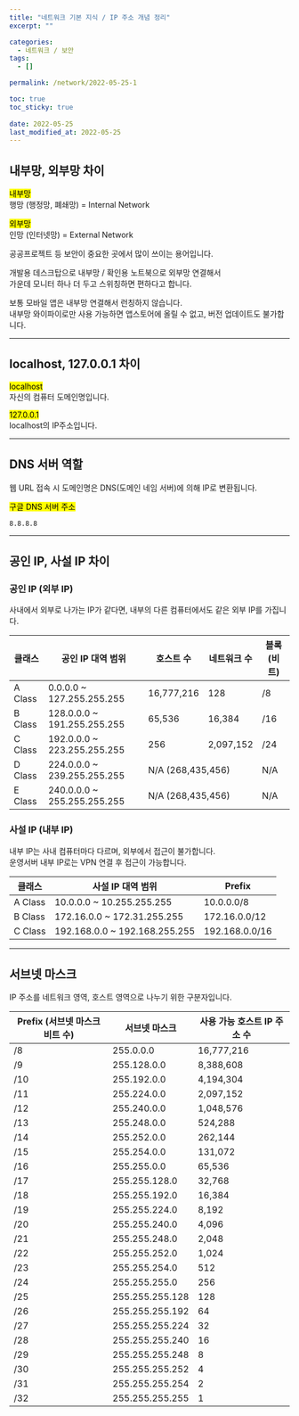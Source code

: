 ```yaml
---
title: "네트워크 기본 지식 / IP 주소 개념 정리"
excerpt: ""

categories:
  - 네트워크 / 보안
tags:
  - []

permalink: /network/2022-05-25-1

toc: true
toc_sticky: true
 
date: 2022-05-25
last_modified_at: 2022-05-25
---
```


## 내부망, 외부망 차이

<mark>내부망</mark>  
행망 (행정망, 폐쇄망) = Internal Network

<mark>외부망</mark>  
인망 (인터넷망) = External Network

공공프로젝트 등 보안이 중요한 곳에서 많이 쓰이는 용어입니다.

개발용 데스크탑으로 내부망 / 확인용 노트북으로 외부망 연결해서  
가운데 모니터 하나 더 두고 스위칭하면 편하다고 합니다.

보통 모바일 앱은 내부망 연결해서 런칭하지 않습니다.  
내부망 와이파이로만 사용 가능하면 앱스토어에 올릴 수 없고, 버전 업데이트도 불가합니다.

---

## localhost, 127.0.0.1 차이

<mark>localhost</mark>  
자신의 컴퓨터 도메인명입니다.

<mark>127.0.0.1</mark>  
localhost의 IP주소입니다.

---

## DNS 서버 역할

웹 URL 접속 시 도메인명은 DNS(도메인 네임 서버)에 의해 IP로 변환됩니다.

<mark>구글 DNS 서버 주소</mark>
```
8.8.8.8
```

---

## 공인 IP, 사설 IP 차이

### 공인 IP (외부 IP)
사내에서 외부로 나가는 IP가 같다면, 내부의 다른 컴퓨터에서도 같은 외부 IP를 가집니다.
<table>
  <thead>
    <tr>
      <th>클래스</th>
      <th>공인 IP 대역 범위</th>
      <th>호스트 수</th>
      <th>네트워크 수</th>
      <th>블록 (비트)</th>
    </tr>
  </thead>
  <tbody>
    <tr>
      <td>A Class</td>
      <td>0.0.0.0 ~ 127.255.255.255</td>
      <td>16,777,216</td>
      <td>128</td>
      <td>/8</td>
    </tr>
    <tr>
      <td>B Class</td>
      <td>128.0.0.0 ~ 191.255.255.255</td>
      <td>65,536</td>
      <td>16,384</td>
      <td>/16</td>
    </tr>
    <tr>
      <td>C Class</td>
      <td>192.0.0.0 ~ 223.255.255.255</td>
      <td>256</td>
      <td>2,097,152</td>
      <td>/24</td>
    </tr>
    <tr>
      <td>D Class</td>
      <td>224.0.0.0 ~ 239.255.255.255</td>
      <td colspan="2">N/A (268,435,456)</td>
      <td>N/A</td>
    </tr>
    <tr>
      <td>E Class</td>
      <td>240.0.0.0 ~ 255.255.255.255</td>
      <td colspan="2">N/A (268,435,456)</td>
      <td>N/A</td>
    </tr>
  </tbody>
</table>

### 사설 IP (내부 IP)
내부 IP는 사내 컴퓨터마다 다르며, 외부에서 접근이 불가합니다.  
운영서버 내부 IP로는 VPN 연결 후 접근이 가능합니다.
<table>
  <thead>
    <tr>
      <th>클래스</th>
      <th>사설 IP 대역 범위</th>
      <th>Prefix</th>
    </tr>
  </thead>
  <tbody>
    <tr>
      <td>A Class</td>
      <td>10.0.0.0 ~ 10.255.255.255</td>
      <td>10.0.0.0/8</td>
    </tr>
    <tr>
      <td>B Class</td>
      <td>172.16.0.0 ~ 172.31.255.255</td>
      <td>172.16.0.0/12</td>
    </tr>
    <tr>
      <td>C Class</td>
      <td>192.168.0.0 ~ 192.168.255.255</td>
      <td>192.168.0.0/16</td>
    </tr>
  </tbody>
</table>


---

## 서브넷 마스크

IP 주소를 네트워크 영역, 호스트 영역으로 나누기 위한 구분자입니다.
<table>
  <thead>
    <tr>
      <th>Prefix (서브넷 마스크 비트 수)</th>
      <th>서브넷 마스크</th>
      <th>사용 가능 호스트 IP 주소 수</th>
    </tr>
  </thead>
  <tbody>
    <tr>
      <td>/8</td>
      <td>255.0.0.0</td>
      <td>16,777,216</td>
    </tr>
    <tr>
      <td>/9</td>
      <td>255.128.0.0</td>
      <td>8,388,608</td>
    </tr>
    <tr>
      <td>/10</td>
      <td>255.192.0.0</td>
      <td>4,194,304</td>
    </tr>
    <tr>
      <td>/11</td>
      <td>255.224.0.0</td>
      <td>2,097,152</td>
    </tr>
    <tr>
      <td>/12</td>
      <td>255.240.0.0</td>
      <td>1,048,576</td>
    </tr>
    <tr>
      <td>/13</td>
      <td>255.248.0.0</td>
      <td>524,288</td>
    </tr>
    <tr>
      <td>/14</td>
      <td>255.252.0.0</td>
      <td>262,144</td>
    </tr>
    <tr>
      <td>/15</td>
      <td>255.254.0.0</td>
      <td>131,072</td>
    </tr>
    <tr>
      <td>/16</td>
      <td>255.255.0.0</td>
      <td>65,536</td>
    </tr>
    <tr>
      <td>/17</td>
      <td>255.255.128.0</td>
      <td>32,768</td>
    </tr>
    <tr>
      <td>/18</td>
      <td>255.255.192.0</td>
      <td>16,384</td>
    </tr>
    <tr>
      <td>/19</td>
      <td>255.255.224.0</td>
      <td>8,192</td>
    </tr>
    <tr>
      <td>/20</td>
      <td>255.255.240.0</td>
      <td>4,096</td>
    </tr>
    <tr>
      <td>/21</td>
      <td>255.255.248.0</td>
      <td>2,048</td>
    </tr>
    <tr>
      <td>/22</td>
      <td>255.255.252.0</td>
      <td>1,024</td>
    </tr>
    <tr>
      <td>/23</td>
      <td>255.255.254.0</td>
      <td>512</td>
    </tr>
    <tr>
      <td>/24</td>
      <td>255.255.255.0</td>
      <td>256</td>
    </tr>
    <tr>
      <td>/25</td>
      <td>255.255.255.128</td>
      <td>128</td>
    </tr>
    <tr>
      <td>/26</td>
      <td>255.255.255.192</td>
      <td>64</td>
    </tr>
    <tr>
      <td>/27</td>
      <td>255.255.255.224</td>
      <td>32</td>
    </tr>
    <tr>
      <td>/28</td>
      <td>255.255.255.240</td>
      <td>16</td>
    </tr>
    <tr>
      <td>/29</td>
      <td>255.255.255.248</td>
      <td>8</td>
    </tr>
    <tr>
      <td>/30</td>
      <td>255.255.255.252</td>
      <td>4</td>
    </tr>
    <tr>
      <td>/31</td>
      <td>255.255.255.254</td>
      <td>2</td>
    </tr>
    <tr>
      <td>/32</td>
      <td>255.255.255.255</td>
      <td>1</td>
    </tr>
  </tbody>
</table>